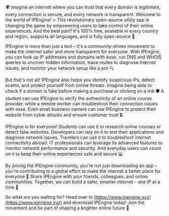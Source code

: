 🌍 Imagine an internet where you can trust that every domain is legitimate, every connection is secure, and every network is transparent. Welcome to the world of IPEngine! 🔥 This revolutionary open-source utility app is changing the game by empowering users to take control of their online experiences. And the best part? It's 100% free, available in every country and region, supports all languages, and is fully open-source 🚀

IPEngine is more than just a tool – it's a community-driven movement to make the internet safer and more transparent for everyone. With IPEngine, you can look up IP addresses and domains with ease, run DNS and WHOIS queries to uncover hidden information, trace routes to diagnose internet issues, and monitor your network setup like a pro 🔍

But that's not all! IPEngine also helps you identify suspicious IPs, detect scams, and protect yourself from online threats. Imagine being able to check if a domain is fake before making a purchase or clicking on a link 🛡️ A student can use IPEngine to verify the authenticity of an online course provider, while a remote worker can troubleshoot their connection issues with ease. Even small business owners can use IPEngine to protect their website from cyber attacks and ensure customer trust 🔒

IPEngine is for everyone! Students can use it to research online courses or detect fake websites. Developers can rely on it to test their applications and diagnose network issues. Travelers can use it to troubleshoot internet connectivity abroad. IT professionals can leverage its advanced features to monitor network performance and security. And everyday users can count on it to keep their online experiences safe and secure 💻

By joining the IPEngine community, you're not just downloading an app – you're contributing to a global effort to make the internet a better place for everyone 🌈 Share IPEngine with your friends, colleagues, and online communities. Together, we can build a safer, smarter internet – one IP at a time 🔩

So what are you waiting for? Head over to [https://www.ipengine.xyz](https://www.ipengine.xyz) and download IPEngine today! Join the movement and be part of shaping a brighter online future 🌟